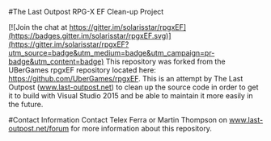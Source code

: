 #The Last Outpost RPG-X EF Clean-up Project

[![Join the chat at https://gitter.im/solarisstar/rpgxEF](https://badges.gitter.im/solarisstar/rpgxEF.svg)](https://gitter.im/solarisstar/rpgxEF?utm_source=badge&utm_medium=badge&utm_campaign=pr-badge&utm_content=badge)
This repository was forked from the UBerGames rpgxEF repository located here: https://github.com/UberGames/rpgxEF.
This is an attempt by The Last Outpost (www.last-outpost.net) to clean up the source code in order to get it to 
build with Visual Studio 2015 and be able to maintain it more easily in the future.

#Contact Information
Contact Telex Ferra or Martin Thompson on www.last-outpost.net/forum for more information about this repository.
